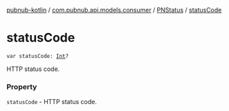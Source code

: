 [pubnub-kotlin](../../index.md) / [com.pubnub.api.models.consumer](../index.md) / [PNStatus](index.md) / [statusCode](./status-code.md)

# statusCode

`var statusCode: `[`Int`](https://kotlinlang.org/api/latest/jvm/stdlib/kotlin/-int/index.html)`?`

HTTP status code.

### Property

`statusCode` - HTTP status code.